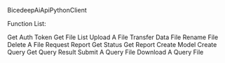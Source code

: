 BicedeepAiApiPythonClient

Function List:

Get Auth Token
Get File List
Upload A File
Transfer Data File
Rename File
Delete A File
Request Report
Get Status
Get Report
Create Model
Create Query
Get Query Result
Submit A Query File
Download A Query File